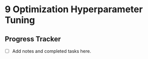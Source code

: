 # 9 Optimization Hyperparameter Tuning

## Progress Tracker
- [ ] Add notes and completed tasks here.
